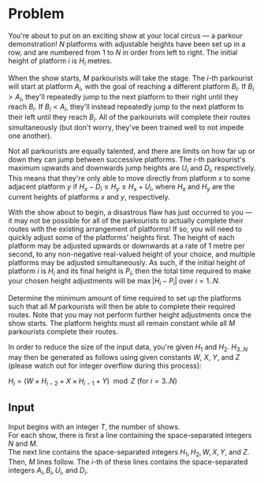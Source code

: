 # Problem

You're about to put on an exciting show at your local circus — a parkour demonstration! $N$ platforms with adjustable heights have been set up in a row, and are numbered from $1$ to $N$ in order from left to right. The initial height of platform $i$ is $H_i$ metres.

When the show starts, $M$ parkourists will take the stage. The $i$-th parkourist will start at platform $A_i$, with the goal of reaching a different platform $B_i$. If $B_i > A_i$, they'll repeatedly jump to the next platform to their right until they reach $B_i$. If $B_i < A_i$, they'll instead repeatedly jump to the next platform to their left until they reach $B_i$. All of the parkourists will complete their routes simultaneously (but don't worry, they've been trained well to not impede one another).

Not all parkourists are equally talented, and there are limits on how far up or down they can jump between successive platforms. The $i$-th parkourist's maximum upwards and downwards jump heights are $U_i$ and $D_i$, respectively. This means that they're only able to move directly from platform $x$ to some adjacent platform $y$ if $H_x - D_i \leq H_y \leq H_x + U_i$, where $H_x$ and $H_y$ are the current heights of platforms $x$ and $y$, respectively.

With the show about to begin, a disastrous flaw has just occurred to you — it may not be possible for all of the parkourists to actually complete their routes with the existing arrangement of platforms! If so, you will need to quickly adjust some of the platforms' heights first. The height of each platform may be adjusted upwards or downwards at a rate of $1$ metre per second, to any non-negative real-valued height of your choice, and multiple platforms may be adjusted simultaneously. As such, if the initial height of platform $i$ is $H_i$ and its final height is $P_i$, then the total time required to make your chosen height adjustments will be $\max{|H_i - P_i|}$ over $i=1..N$.

Determine the minimum amount of time required to set up the platforms such that all $M$ parkourists will then be able to complete their required routes. Note that you may not perform further height adjustments once the show starts. The platform heights must all remain constant while all $M$ parkourists complete their routes.

In order to reduce the size of the input data, you're given $H_1$ and $H_2$. $H_{3..N}$ may then be generated as follows using given constants $W$, $X$, $Y$, and $Z$ (please watch out for integer overflow during this process):

$H_i = (W \times H_{i-2} + X \times H_{i-1} + Y) \mod Z$ (for $i=3..N$)

## Input

Input begins with an integer $T$, the number of shows.  
For each show, there is first a line containing the space-separated integers $N$ and $M$.  
The next line contains the space-separated integers $H_1, H_2, W, X, Y,$ and $Z$.  
Then, $M$ lines follow. The $i$-th of these lines contains the space-separated integers $A_i, B_i, U_i,$ and $D_i$.
